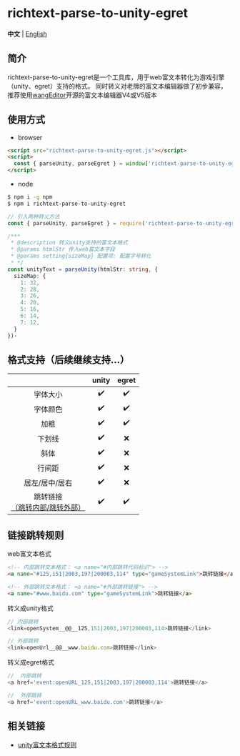 # richtext-parse-to-unity-egret

**中文** | [English](./README.en.md)

## 简介

richtext-parse-to-unity-egret是一个工具库，用于web富文本转化为游戏引擎（unity、egret）支持的格式。
同时转义对老牌的富文本编辑器做了初步兼容，推荐使用[wangEditor](https://github.com/wangeditor-team/wangEditor)开源的富文本编辑器V4或V5版本

## 使用方式
- browser
  
``` HTML
<script src="richtext-parse-to-unity-egret.js"></script>
<script>
  const { parseUnity, parseEgret } = window['richtext-parse-to-unity-egret']
</script>
```

- node
``` bash
$ npm i -g npm
$ npm i richtext-parse-to-unity-egret
```
``` typescript
// 引入两种转义方法
const { parseUnity, parseEgret } = require('richtext-parse-to-unity-egret');

/***
 * @description 转义unity支持的富文本格式
 * @params htmlStr 传入web富文本字段
 * @params setting{sizeMap} 配置项: 配置字号转化
 * */ 
const unityText = parseUnity(htmlStr: string, {
  sizeMap: {
    1: 32,
    2: 28,
    3: 26,
    4: 20,
    5: 16,
    6: 14,
    7: 12,
  }
})·

```

## 格式支持（后续继续支持...）

|         |    unity   |    egret   |
|   :-:   |     :-:    |    :-:   |
|字体大小|     ✔️     |     ✔️   |
|字体颜色|     ✔️     |     ✔️   |
|加粗   |     ✔️     |     ✔️   |
|下划线   |     ✔️     |    ❌  |
|斜体   |     ✔️     |    ❌  |
|行间距  |     ✔️     |     ❌   |
|居左/居中/居右|     ✔️     |     ❌    |
|跳转链接<br>[（跳转内部/跳转外部）](跳转规则 "跳转规则")|     ✔️     |     ✔️   |


## 链接跳转规则
web富文本格式
``` HTML
<!-- 内部跳转文本格式： <a name="#内部跳转代码标识"> -->
<a name="#125,151|2003,197|200003,114" type="gameSystemLink">跳转链接</a>

<!-- 外部跳转文本格式： <a name="#外部跳转链接"> -->
<a name="#www.baidu.com" type="gameSystemLink">跳转链接</a>
```

转义成unity格式
``` JavaScript
// 内部跳转
<link=openSystem__@@__125,151|2003,197|200003,114>跳转链接</link>

// 外部跳转
<link=openUrl__@@__www.baidu.com>跳转链接</link>
```


转义成egret格式
``` JavaScript
//  内部跳转
<a href='event:openURL_125,151|2003,197|200003,114'>跳转链接</a>

//  外部跳转
<a href='event:openURL_www.baidu.com'>跳转链接</a>
```

## 相关链接
- [unity富文本格式规则](http://digitalnativestudios.com/textmeshpro/docs/rich-text)
